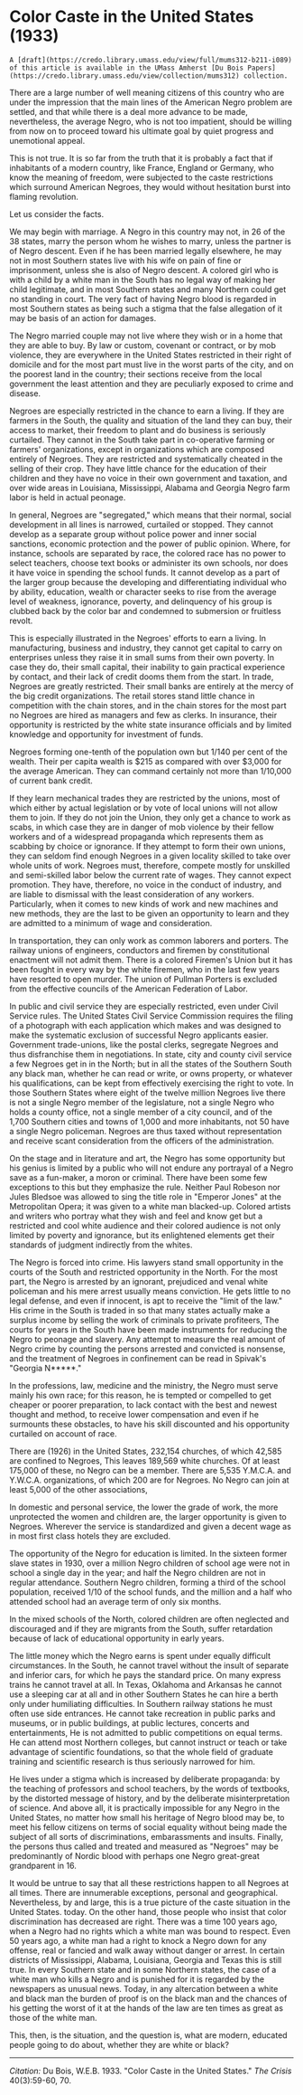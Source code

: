 # Color Caste in the United States (1933)


```{margin}
A [draft](https://credo.library.umass.edu/view/full/mums312-b211-i089) of this article is available in the UMass Amherst [Du Bois Papers](https://credo.library.umass.edu/view/collection/mums312) collection. 

```
There are a large number of well meaning citizens of this country who are under the impression that the main lines of the American Negro problem are settled, and that while there is a deal more advance to be made, nevertheless, the average Negro, who is not too impatient, should be willing from now on to proceed toward his ultimate goal by quiet progress and unemotional appeal.

This is not true. It is so far from the truth that it is probably a fact that if inhabitants of a modern country, like France, England or Germany, who know the meaning of freedom, were subjected to the caste restrictions which surround American Negroes, they would without hesitation burst into flaming revolution.

Let us consider the facts.

We may begin with marriage. A Negro in this country may not, in 26 of the 38 states, marry the person whom he wishes to marry, unless the partner is of Negro descent. Even if he has been married legally elsewhere, he may not in most Southern states live with his wife on pain of fine or imprisonment, unless she is also of Negro descent. A colored girl who is with a child by a white man in the South has no legal way of making her child legitimate, and in most Southern states and many Northern could get no standing in court. The very fact of having Negro blood is regarded in most Southern states as being such a stigma that the false allegation of it may be basis of an action for damages.

The Negro married couple may not live where they wish or in a home that they are able to buy. By law or custom, covenant or contract, or by mob violence, they are everywhere in the United States restricted in their right of domicile and for the most part must live in the worst parts of the city, and on the poorest land in the country; their sections receive from the local government the least attention and they are peculiarly exposed to crime and disease.

Negroes are especially restricted in the chance to earn a living. If they are farmers in the South, the quality and situation of the land they can buy, their access to market, their freedom to plant and do business is seriously curtailed. They cannot in the South take part in co-operative farming or farmers' organizations, except in organizations which are composed entirely of Negroes. They are restricted and systematically cheated in the selling of their crop. They have little chance for the education of their children and they have no voice in their own government and taxation, and over wide areas in Louisiana, Mississippi, Alabama and Georgia Negro farm labor is held in actual peonage.

In general, Negroes are "segregated," which means that their normal, social development in all lines is narrowed, curtailed or stopped. They cannot develop as a separate group without police power and inner social sanctions, economic protection and the power of public opinion. Where, for instance, schools are separated by race, the colored race has no power to select teachers,  choose text books or administer its own schools, nor does it have voice in spending the school funds. It cannot develop as a part of the larger group because the developing and differentiating individual who by ability, education, wealth or character seeks to rise from the average level of weakness, ignorance, poverty, and delinquency of his group is clubbed back by the color bar and condemned to submersion or fruitless revolt.

This is especially illustrated in the Negroes' efforts to earn a living. In manufacturing, business and industry, they cannot get capital to carry on enterprises unless they raise it in small sums from their own poverty. In case they do, their small capital, their inability to gain practical experience by contact, and their lack of credit dooms them from the start. In trade, Negroes are greatly restricted. Their small banks are entirely at the mercy of the big credit organizations. The retail stores stand little chance in competition with the chain stores, and in the chain stores for the most part no Negroes are hired as managers and few as clerks. In insurance, their opportunity is restricted by the white state insurance officials and by limited knowledge and opportunity for investment of funds.

Negroes forming one-tenth of the population own but 1/140 per cent of the wealth. Their per capita wealth is $215 as compared with over $3,000 for the average American. They can command certainly not more than 1/10,000 of current bank credit.

If they learn mechanical trades they are restricted by the unions, most of which either by actual legislation or by vote of local unions will not allow them to join. If they do not join the Union, they only get a chance to work as scabs, in which case they are in danger of mob violence by their fellow workers and of a widespread propaganda which represents them as scabbing by choice or ignorance. If they attempt to form their own unions, they can seldom find enough Negroes in a given locality skilled to take over whole units of work. Negroes must, therefore, compete mostly for unskilled and semi-skilled labor below the current rate of wages. They cannot expect promotion. They have, therefore, no voice in the conduct of industry, and are liable to dismissal with the least consideration of any workers. Particularly, when it comes to new kinds of work and new machines and new methods, they are the last to be given an opportunity to learn and they are admitted to a minimum of wage and consideration.

In transportation, they can only work as common laborers and porters. The railway unions of engineers, conductors and firemen by constitutional enactment will not admit them. There is a colored Firemen's Union but it has been fought in every way by the white firemen, who in the last few years have resorted to open murder. The union of Pullman Porters is excluded from the effective councils of the American Federation of Labor.

In public and civil service they are especially restricted, even under Civil Service rules. The United States Civil Service Commission requires the filing of a photograph with each application which makes and was designed to make the systematic exclusion of successful Negro applicants easier. Government trade-unions, like the postal clerks, segregate Negroes and thus disfranchise them in negotiations. In state, city and county civil service a few Negroes get in in the North; but in all the states of the Southern South any black man, whether he can read or write, or owns property, or whatever his qualifications, can be kept from effectively exercising the right to vote. In those Southern States where eight of the twelve million Negroes live there is not a single Negro member of the legislature, not a single Negro who holds a county office, not a single member of a city council, and of the 1,700 Southern cities and towns of 1,000 and more inhabitants, not 50 have a single Negro policeman. Negroes are thus taxed without representation and receive scant consideration from the officers of the administration.

 On the stage and in literature and art, the Negro has some opportunity but his genius is limited by a public who will not endure any portrayal of a Negro save as a fun-maker, a moron or criminal. There have been some few exceptions to this but they emphasize the rule. Neither Paul Robeson nor Jules Bledsoe was allowed to sing the title role in "Emperor Jones" at the Metropolitan Opera; it was given to a white man blacked-up. Colored artists and writers who portray what they wish and feel and know get but a restricted and cool white audience and their colored audience is not only limited by poverty and ignorance, but its enlightened elements get their standards of judgment indirectly from the whites.

The Negro is forced into crime. His lawyers stand small opportunity in the courts of the South and restricted opportunity in the North. For the most part, the Negro is arrested by an ignorant, prejudiced and venal white policeman and his mere arrest usually means conviction. He gets little to no legal defense, and even if innocent, is apt to receive the "limit of the law." His crime in the South is traded in so that many states actually make a surplus income by selling the work of criminals to private profiteers, The courts for years in the South have been made instruments for reducing the Negro to peonage and slavery. Any attempt to measure the real amount of Negro crime by counting the persons arrested and convicted is nonsense, and the treatment of Negroes in confinement can be read in Spivak's "Georgia N*****."

In the professions, law, medicine and the ministry, the Negro must serve mainly his own race; for this reason, he is tempted or compelled to get cheaper or poorer preparation, to lack contact with the best and newest thought and method, to receive lower compensation and even if he surmounts these obstacles, to have his skill discounted and his opportunity curtailed on account of race.

There are (1926) in the United States, 232,154 churches, of which 42,585 are confined to Negroes, This leaves 189,569 white churches. Of at least 175,000 of these, no Negro can be a member. There are 5,535 Y.M.C.A. and Y.W.C.A. organizations, of which 200 are for Negroes. No Negro can join at least 5,000 of the other associations,

 In domestic and personal service, the lower the grade of work, the more unprotected the women and children are, the larger opportunity is given to Negroes. Wherever the service is standardized and given a decent wage as in most first class hotels they are excluded.

 The opportunity of the Negro for education is limited. In the sixteen former slave states in 1930, over a million Negro children of school age were not in school a single day in the year; and half the Negro children are not in regular attendance. Southern Negro children, forming a third of the school population, received 1/10 of the school funds, and the million and a half who attended school had an average term of only six months.

In the mixed schools of the North, colored children are often neglected and discouraged and if they are migrants from the South, suffer retardation because of lack of educational opportunity in early years.

The little money which the Negro earns is spent under equally difficult circumstances. In the South, he cannot travel without the insult of separate and inferior cars, for which he pays the standard price. On many express trains he cannot travel at all. In Texas, Oklahoma and Arkansas he cannot use a sleeping car at all and in other Southern States he can hire a berth only under humiliating difficulties. In Southern railway stations he must often use side entrances. He cannot take recreation in public parks and museums, or in public buildings, at public lectures, concerts and entertainments, He is not admitted to public competitions on equal terms. He can attend most Northern colleges, but cannot instruct or teach or take advantage of scientific foundations, so that the whole field of graduate training and scientific research is thus seriously narrowed for him.

He lives under a stigma which is increased by deliberate propaganda: by the teaching of professors and school teachers, by the words of textbooks, by the distorted message of history, and by the deliberate misinterpretation of science. And above all, it is practically impossible for any Negro in the United States, no matter how small his heritage of Negro blood may be, to meet his fellow citizens on terms of social equality without being made the subject of all sorts of discriminations, embarassments and insults. Finally, the persons thus called and treated and measured as "Negroes" may be predominantly of Nordic blood with perhaps one Negro great-great grandparent in 16.

It would be untrue to say that all these restrictions happen to all Negroes at all times. There are innumerable exceptions, personal and geographical. Nevertheless, by and large, this is a true picture of the caste situation in the United States. today. On the other hand, those people who insist that color discrimination has decreased are right. There was a time 100 years ago, when a Negro had no rights which a white man was bound to respect. Even 50 years ago, a white man had a right to knock a Negro down for any offense, real or fancied and walk away without danger or arrest. In certain districts of Mississippi, Alabama, Louisiana, Georgia and Texas this is still true. In every Southern state and in some Northern states, the case of a white man who kills a Negro and is punished for it is regarded by the newspapers as unusual news. Today, in any altercation between a white and black man the burden of proof is on the black man and the chances of his getting the worst of it at the hands of the law are ten times as great as those of the white man.

This, then, is the situation, and the question is, what are modern, educated people going to do about, whether they are white or black?


_________________
*Citation:* Du Bois, W.E.B. 1933. "Color Caste in the United States." *The Crisis*  40(3):59-60, 70.

